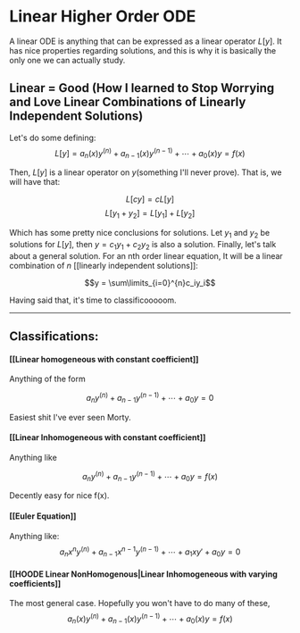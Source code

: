 # Linear Higher Order ODE 
A linear ODE is anything that can be expressed as a linear operator $L[y]$. It has nice properties regarding solutions, and this is why it is basically the only one we can actually study.
## Linear = Good (How I learned to Stop Worrying and Love Linear Combinations of Linearly Independent Solutions)

Let's do some defining: 
$$L[y] = a_n(x)y^{(n)}+a_{n-1}(x)y^{(n-1)} + \cdots + a_0(x)y = f(x)$$

Then, $L[y]$ is a linear operator on $y$(something I'll never prove). That is, we will have that:

$$L[cy] = cL[y]$$
$$L[y_1+y_2] = L[y_1]+L[y_2]$$

Which has some pretty nice conclusions for solutions. Let $y_1$ and $y_2$ be solutions for $L[y]$, then $y = c_1y_1+c_2y_2$ is also a solution. Finally, let's talk about a general solution. For an nth order linear equation, It will be a linear combination of $n$ [[linearly independent solutions]]:

$$y = \sum\limits_{i=0}^{n}c_iy_i$$

Having said that, it's time to  classificooooom. 

---
## Classifications:
#### [[Linear homogeneous with constant coefficient]]
Anything of the form

$$a_n y^{(n)} + a_{n-1}y^{(n-1)} + \cdots + a_0 y = 0$$

Easiest shit I've ever seen Morty.


#### [[Linear Inhomogeneous with constant coefficient]]
Anything like

$$a_n y^{(n)} + a_{n-1}y^{(n-1)} + \cdots + a_0 y = f(x)$$

Decently easy for nice f(x).
#### [[Euler Equation]]
Anything like:
$$a_n x^{n}y^{(n)} + a_{n-1} x^{n-1}y^{(n-1)} + \cdots + a_1 x y' + a_0 y = 0$$

#### [[HOODE Linear NonHomogenous|Linear Inhomogeneous with varying coefficients]] 

The most general case. Hopefully you won't have to do many of these, 
$$a_n(x)y^{(n)}+a_{n-1}(x)y^{(n-1)} + \cdots + a_0(x)y = f(x)$$